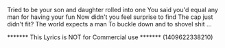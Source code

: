 Tried to be your son and daughter rolled into one
You said you'd equal any man for having your fun
Now didn't you feel surprise to find
The cap just didn't fit?
The world expects a man
To buckle down and to shovel shit
...

******* This Lyrics is NOT for Commercial use *******
(1409622338210)